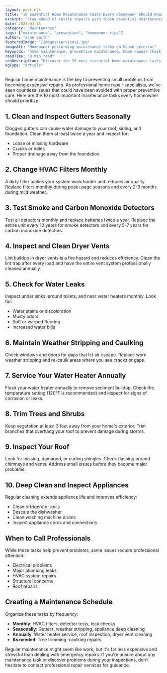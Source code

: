 ```yaml
---
layout: post.njk
title: "10 Essential Home Maintenance Tasks Every Homeowner Should Know"
excerpt: "Stay ahead of costly repairs with these essential maintenance tasks that every homeowner should perform regularly to keep their home in top condition."
date: 2024-01-15
category: "Maintenance"
tags: ["maintenance", "prevention", "homeowner-tips"]
author: "John Smith"
featuredImage: "/images/services1.jpg"
imageAlt: "Homeowner performing maintenance tasks on house exterior"
keywords: "home maintenance, preventive maintenance, home repair checklist, DIY home maintenance, seasonal maintenance"
readTime: "8 min read"
seoDescription: "Discover the 10 most essential home maintenance tasks every homeowner should know. Learn how to prevent costly repairs with regular maintenance schedules and professional tips."
ogType: "article"
---
```


Regular home maintenance is the key to preventing small problems from becoming expensive repairs. As professional home repair specialists, we've seen countless issues that could have been avoided with proper preventive care. Here are the 10 most important maintenance tasks every homeowner should prioritize.

## 1. Clean and Inspect Gutters Seasonally

Clogged gutters can cause water damage to your roof, siding, and foundation. Clean them at least twice a year and inspect for:
- Loose or missing hardware
- Cracks or holes
- Proper drainage away from the foundation

## 2. Change HVAC Filters Monthly

A dirty filter makes your system work harder and reduces air quality. Replace filters monthly during peak usage seasons and every 2-3 months during mild weather.

## 3. Test Smoke and Carbon Monoxide Detectors

Test all detectors monthly and replace batteries twice a year. Replace the entire unit every 10 years for smoke detectors and every 5-7 years for carbon monoxide detectors.

## 4. Inspect and Clean Dryer Vents

Lint buildup in dryer vents is a fire hazard and reduces efficiency. Clean the lint trap after every load and have the entire vent system professionally cleaned annually.

## 5. Check for Water Leaks

Inspect under sinks, around toilets, and near water heaters monthly. Look for:
- Water stains or discoloration
- Musty odors
- Soft or warped flooring
- Increased water bills

## 6. Maintain Weather Stripping and Caulking

Check windows and doors for gaps that let air escape. Replace worn weather stripping and re-caulk areas where you see cracks or gaps.

## 7. Service Your Water Heater Annually

Flush your water heater annually to remove sediment buildup. Check the temperature setting (120°F is recommended) and inspect for signs of corrosion or leaks.

## 8. Trim Trees and Shrubs

Keep vegetation at least 3 feet away from your home's exterior. Trim branches that overhang your roof to prevent damage during storms.

## 9. Inspect Your Roof

Look for missing, damaged, or curling shingles. Check flashing around chimneys and vents. Address small issues before they become major problems.

## 10. Deep Clean and Inspect Appliances

Regular cleaning extends appliance life and improves efficiency:
- Clean refrigerator coils
- Descale the dishwasher
- Clean washing machine drums
- Inspect appliance cords and connections

## When to Call Professionals

While these tasks help prevent problems, some issues require professional attention:
- Electrical problems
- Major plumbing leaks
- HVAC system repairs
- Structural concerns
- Roof repairs

## Creating a Maintenance Schedule

Organize these tasks by frequency:
- **Monthly**: HVAC filters, detector tests, leak checks
- **Seasonally**: Gutters, weather stripping, appliance deep cleaning
- **Annually**: Water heater service, roof inspection, dryer vent cleaning
- **As needed**: Tree trimming, caulking repairs

Regular maintenance might seem like work, but it's far less expensive and stressful than dealing with emergency repairs. If you're unsure about any maintenance task or discover problems during your inspections, don't hesitate to contact professional repair services for guidance.